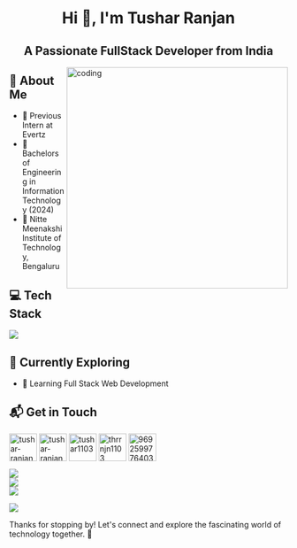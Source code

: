 <h1 align="center">Hi 👋, I'm Tushar Ranjan</h1>
<h2 align="center">A Passionate FullStack Developer from India</h3>

<img align="right" alt="coding" width="400" src="https://i0.wp.com/www.sciencenews.org/wp-content/uploads/2023/04/040823_chatgpt_feat.gif?fit=1024%2C576&ssl=1">


## 🚀 About Me

- 🔭 Previous Intern at Evertz
- 📝 Bachelors of Engineering in Information Technology (2024)
- 🌱 Nitte Meenakshi Institute of Technology, Bengaluru

## 💻 Tech Stack
[![](https://skillicons.dev/icons?i=c,cpp,java,python,html,css,js,express,nodejs,react,linux,mongodb,mysql,spring,git,github,vscode,postman,idea,windows,latex)]()

## 🌱 Currently Exploring

- 🚀 Learning Full Stack Web Development
<!--  - Exploring the ins and outs of React and Redux for dynamic front-end experiences.
  - Navigating through the world of React Router for seamless page transitions.
  - Styling with Tailwind CSS to create modern and responsive user interfaces.
  - Building server-side applications with Node.js, a powerful JavaScript web framework.
  - Diving into MongoDB for efficient and scalable database management.  -->

## 📬 Get in Touch
<p align="left">
<a href="https://www.linkedin.com/in/tushar-ranjan-1b033a250" target="blank"><img align="center" src="https://skillicons.dev/icons?i=linkedin" alt="tushar-ranjan" height="50" width="50" /></a>
<a href="https://leetcode.com/u/tushar0004" target="blank"><img align="center" src="https://raw.githubusercontent.com/rahuldkjain/github-profile-readme-generator/master/src/images/icons/Social/leet-code.svg" alt="tushar-ranjan" height="50" width="50" /></a>
<a href="https://instagram.com/tushar1103_" target="blank"><img align="center" src="https://raw.githubusercontent.com/rahuldkjain/github-profile-readme-generator/master/src/images/icons/Social/instagram.svg" alt="tushar1103_" height="50" width="50" /></a>
<a href="https://www.geeksforgeeks.org/user/thrrnjn1103/" target="blank"><img align="center" src="https://raw.githubusercontent.com/rahuldkjain/github-profile-readme-generator/master/src/images/icons/Social/geeks-for-geeks.svg" alt="thrrnjn1103" height="50" width="50" /></a>
<a href="https://discord.gg/969259977640390687" target="blank"><img align="center" src="https://raw.githubusercontent.com/rahuldkjain/github-profile-readme-generator/master/src/images/icons/Social/discord.svg" alt="969259977640390687" height="50" width="50" /></a>
</p>

![](https://github-readme-stats.vercel.app/api?username=tushar110302&theme=dark&hide_border=true&include_all_commits=true) <br/>
![](https://github-readme-streak-stats.herokuapp.com/?user=tushar110302&theme=dark&hide_border=true)<br/>
![](https://github-readme-stats.vercel.app/api/top-langs/?username=tushar110302&theme=dark&hide_border=true&include_all_commits=true&count_private=true&layout=compact)<br/>

[![](https://visitcount.itsvg.in/api?id=tushar110302&label=Profile%20Views&color=12&icon=2&pretty=false)](https://visitcount.itsvg.in)

Thanks for stopping by! Let's connect and explore the fascinating world of technology together. 🚀



<!--

Here are some ideas to get you started:

- 🔭 I’m currently working on ...
- 🌱 I’m currently learning ...
- 👯 I’m looking to collaborate on ...
- 🤔 I’m looking for help with ...
- 💬 Ask me about ...
- 📫 How to reach me: ...
- 😄 Pronouns: ...
- ⚡ Fun fact: ...
-->

